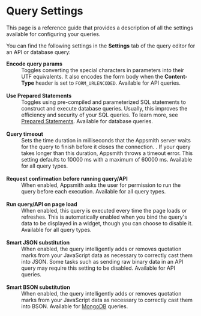 # Query Settings

This page is a reference guide that provides a description of all the settings available for configuring your queries.

You can find the following settings in the **Settings** tab of the query editor for an API or database query:

<dl>
  <dt><b>Encode query params</b></dt>
  <dd>Toggles converting the special characters in parameters into their UTF equivalents. It also encodes the form body when the <b>Content-Type</b> header is set to <code>FORM_URLENCODED</code>. Available for API queries.
  </dd><br />

  <dt><b>Use Prepared Statements</b></dt>
  <dd>Toggles using pre-compiled and parameterized SQL statements to construct and execute database queries. Usually, this improves the efficiency and security of your SQL queries. To learn more, see <a href="/connect-data/concepts/how-to-use-prepared-statements">Prepared Statements</a>. Available for database queries.
  </dd><br />

  <dt><b>Query timeout</b></dt>
  <dd>Sets the time duration in milliseconds that the Appsmith server waits for the query to finish before it closes the connection. . If your query takes longer than this duration, Appsmith throws a timeout error. This setting defaults to 10000 ms with a maximum of 60000 ms. Available for all query types.
  </dd><br />

  <dt><b>Request confirmation before running query/API</b></dt>
  <dd>When enabled, Appsmith asks the user for permission to run the query before each execution. Available for all query types.
  </dd><br />

  <dt><b>Run query/API on page load</b></dt>
  <dd>When enabled, this query is executed every time the page loads or refreshes. This is automatically enabled when you bind the query's data to be displayed in a widget, though you can choose to disable it. Available for all query types.
  </dd><br />

  <dt><b>Smart JSON substitution</b></dt>
  <dd>When enabled, the query intelligently adds or removes quotation marks from your JavaScript data as necessary to correctly cast them into JSON. Some tasks such as sending raw binary data in an API query may require this setting to be disabled. Available for API queries.
  </dd>
  <dd><VideoEmbed host="youtube" videoId="-Z3y-pdNhXc" title="How to use smart JSON substitution" caption="How to use smart JSON substitution"/></dd><br />

  <dt><b>Smart BSON substitution</b></dt>
  <dd>When enabled, the query intelligently adds or removes quotation marks from your JavaScript data as necessary to correctly cast them into BSON. Available for <a href="/connect-data/reference/querying-mongodb">MongoDB</a> queries.
  </dd>

</dl>
